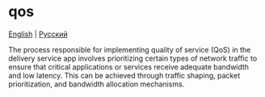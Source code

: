 # qos

[English](qos.md) | [Русский](qos.ru.md)

The process responsible for implementing quality of service (QoS) in the delivery service app involves prioritizing certain types of network traffic to ensure that critical applications or services receive adequate bandwidth and low latency. This can be achieved through traffic shaping, packet prioritization, and bandwidth allocation mechanisms.
